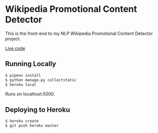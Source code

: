 # Wikipedia Promotional Content Detector

This is the front-end to my NLP Wikipedia Promotional Content Detector project.

[Live code](http://wikipedia-content-detector.herokuapp.com/)

## Running Locally

```sh
$ pipenv install
$ python manage.py collectstatic
$ heroku local
```

Runs on localhost:5000.

## Deploying to Heroku

```sh
$ heroku create
$ git push heroku master
```
